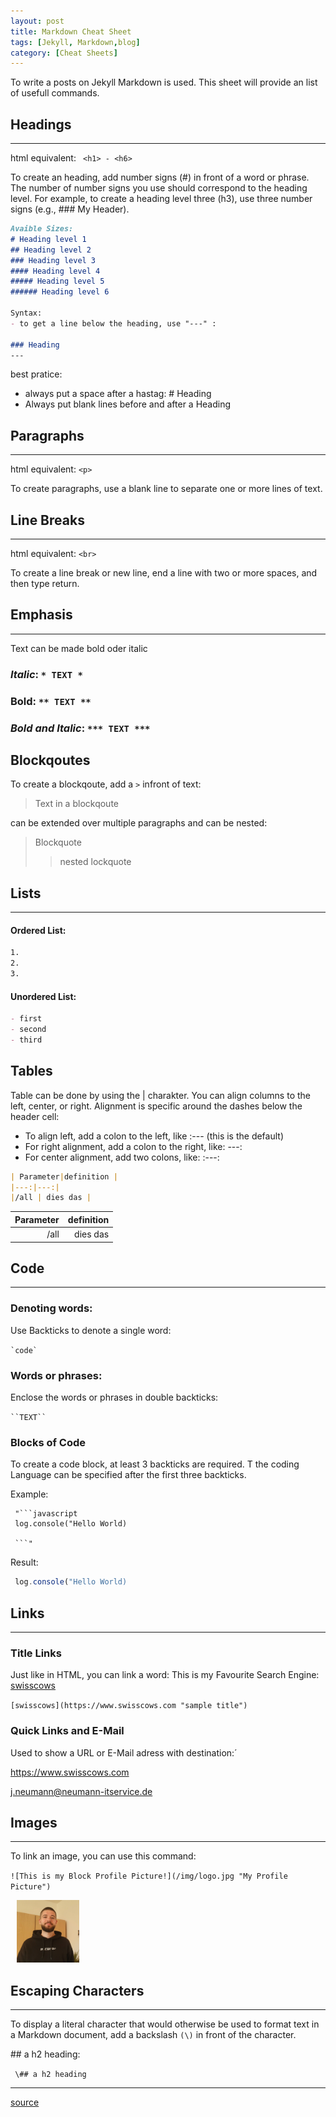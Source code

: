 ```yaml
---
layout: post
title: Markdown Cheat Sheet
tags: [Jekyll, Markdown,blog]
category: [Cheat Sheets]
---
```


To write a posts on Jekyll Markdown is used. This sheet will provide an list of usefull commands.

## Headings
---

html equivalent: ``` <h1> - <h6>```

To create an heading, add number signs (#) in front of a word or phrase. The number of number signs you use should correspond to the heading level. For example, to create a heading level three (h3), use three number signs (e.g., ### My Header).


```markdown
Avaible Sizes:
# Heading level 1
## Heading level 2
### Heading level 3
#### Heading level 4
##### Heading level 5
###### Heading level 6

Syntax:
- to get a line below the heading, use "---" :

### Heading
---
```

best pratice:
- always put a space after a hastag: # Heading
- Always put blank lines before and after a Heading

## Paragraphs
---

html equivalent:
``` <p> ```

To create paragraphs, use a blank line to separate one or more lines of text.

## Line Breaks
---

html equivalent:
``` <br> ```

To create a line break or new line, end a line with two or more spaces, and then type return.

## Emphasis

---
Text can be made bold oder italic

### *Italic*: `* TEXT *`

### **Bold**: `** TEXT **`

### ***Bold and Italic***: `*** TEXT ***`

## Blockqoutes

To create a blockqoute, add a `>` infront of text:
> Text in a blockqoute

can be extended over multiple paragraphs and can be nested:
> Blockquote
>> nested lockquote

## Lists
---

#### Ordered List:

```Markdown
1.
2.
3.
```
#### Unordered List:

```Markdown
- first 
- second
- third
```
## Tables

Table can be done by using the | charakter. You can align columns to the left, center, or right. Alignment is specific around the dashes below the header cell:
- To align left, add a colon to the left, like :--- (this is the default)
- For right alignment, add a colon to the right, like: ---:
- For center alignment, add two colons, like: :---:

```Markdown
| Parameter|definition |
|---:|---:|
|/all | dies das |
```

| Parameter|definition |
|---:|---:|
|/all | dies das |

## Code
---
### Denoting words:

Use Backticks to denote a single word:

`` `code` ``

### Words or phrases:

Enclose the words or phrases in double backticks:

``` ``TEXT`` ``` 

### Blocks of Code

To create a code block, at least 3 backticks are required. T
the coding Language can be specified after the first three backticks.

Example:
```
 "```javascript
 log.console("Hello World)
 
 ```"
 ```
 
 Result:

 ```javascript
  log.console("Hello World)
  ```


## Links
---

### Title Links
Just like in HTML, you can link a word: 
This is my Favourite Search Engine: [swisscows](https://www.swisscows.com "sample title")

`` [swisscows](https://www.swisscows.com "sample title") ``

### Quick Links and E-Mail

Used to show a URL or E-Mail adress with destination:´

<https://www.swisscows.com>

<j.neumann@neumann-itservice.de>


## Images
---

To link an image, you can use this command:

``![This is my Block Profile Picture!](/img/logo.jpg "My Profile Picture") ``

<img src="/img/logo.jpg" width="100" height="100" style="position: relative; left: 10px;" alt="test">

## Escaping Characters
---
To display a literal character that would otherwise be used to format text in a Markdown document, add a backslash `(\)` in front of the character.

\## a h2 heading:

`` \## a h2 heading``

---
[source](https://www.markdownguide.org/basic-syntax#emphasis)

